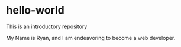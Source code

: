 # hello-world
This is an introductory repository

My Name is Ryan, and I am endeavoring to become a web developer.
